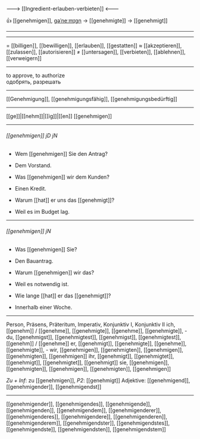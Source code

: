---> [[Ingredient-erlauben-verbieten]] <---

👍 [[genehmigen]], [ɡəˈneːmɪɡn̩](https://youglish.com/pronounce/genehmigen/german) → [[genehmigte]] → [[genehmigt]]

---

---
= [[billigen]], [[bewilligen]], [[erlauben]], [[gestatten]]
≈ [[akzeptieren]], [[zulassen]], [[autorisieren]]
≠ [[untersagen]], [[verbieten]], [[ablehnen]], [[verweigern]]


---
to approve, to authorize  
одобрять, разрешать

---
[[Genehmigung]], [[genehmigungsfähig]], [[genehmigungsbedürftig]]

---
[[ge]]|[[nehm]]|[[ig]]|[[en]]
[[genehmigen]]


---
###### [[genehmigen]] jD jN
- Wem [[genehmigen]] Sie den Antrag?
- Dem Vorstand.

- Was [[genehmigen]] wir dem Kunden?
- Einen Kredit.

- Warum [[hat]] er uns das [[genehmigt]]?
- Weil es im Budget lag.

---
###### [[genehmigen]] jN
- Was [[genehmigen]] Sie?
- Den Bauantrag.

- Warum [[genehmigen]] wir das?
- Weil es notwendig ist.

- Wie lange [[hat]] er das [[genehmigt]]?
- Innerhalb einer Woche.

---
Person, Präsens, Präteritum, Imperativ, Konjunktiv I, Konjunktiv II
ich, [[genehm]] / [[genehme]], [[genehmigte]], [[genehme]], [[genehmigte]], -
du, [[genehmigst]], [[genehmigtest]], [[genehmigst]], [[genehmigtest]], [[genehm]] / [[genehme]]
er, [[genehmigt]], [[genehmigte]], [[genehme]], [[genehmigte]], -
wir, [[genehmigen]], [[genehmigten]], [[genehmigen]], [[genehmigten]], [[genehmigen]]
ihr, [[genehmigt]], [[genehmigtet]], [[genehmigt]], [[genehmigtet]], [[genehmigt]]
sie, [[genehmigen]], [[genehmigten]], [[genehmigen]], [[genehmigten]], [[genehmigen]]

*Zu + Inf*: zu [[genehmigen]], *P2*: [[genehmigt]]
Adjektive: [[genehmigend]], [[genehmigender]], [[genehmigendst]]

---
[[genehmigender]], [[genehmigendes]], [[genehmigende]], [[genehmigenden]], [[genehmigendem]], [[genehmigenderer]], [[genehmigenderes]], [[genehmigendere]], [[genehmigenderen]], [[genehmigenderem]], [[genehmigendster]], [[genehmigendstes]], [[genehmigendste]], [[genehmigendsten]], [[genehmigendstem]]